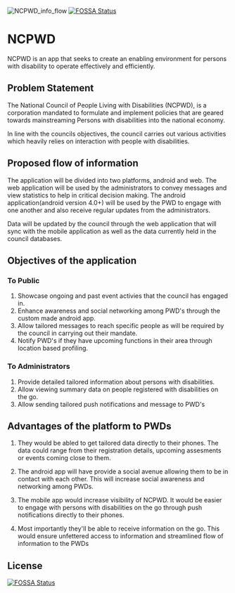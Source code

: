 ![NCPWD_info_flow](https://user-images.githubusercontent.com/38909130/61181471-c4fb7b80-a62f-11e9-9673-4feb81379196.png)
[![FOSSA Status](https://app.fossa.io/api/projects/git%2Bgithub.com%2FC3real-kill3r%2FNCPWD.svg?type=shield)](https://app.fossa.io/projects/git%2Bgithub.com%2FC3real-kill3r%2FNCPWD?ref=badge_shield)

# NCPWD

NCPWD is an app that seeks to create an enabling environment for persons with disability to operate effectively and efficiently.

## Problem Statement

The National Council of People Living with Disabilities (NCPWD), is a corporation mandated to formulate and implement policies that are geared towards mainstreaming Persons with disabilities into the national economy.

In line with the councils objectives, the council carries out various activities which heavily relies on interaction with people with disabilities.

## Proposed flow of information

The application will be divided into two platforms, android and web. The web application will be used by the administrators to convey messages and view statistics to help in critical decision making. The android application(android version 4.0+) will be used by the PWD to engage with one another and also receive regular updates from the administrators.

Data will be updated by the council through the web application that will sync with the mobile application as well as the data currently held in the council databases.

## Objectives of the application

### To Public

1. Showcase ongoing and past event activies that the council has engaged in.
2. Enhance awareness and social networking among PWD's through the custom made android app.
3. Allow tailored messages to reach specific people as will be required by the council in carrying out their mandate.
4. Notify PWD's if they have upcoming functions in their area through location based profiling.

### To Administrators

1. Provide detailed tailored information about persons with disabilities.
2. Allow viewing summary data on people registered with disabilities on the go.
3. Allow sending tailored push notifications and message to PWD's

## Advantages of the platform to PWDs

1. They would be abled to get tailored data directly to their phones. The data could range from their registration details, upcoming assesments or events coming close to them.

2. The android app will have provide a social avenue allowing them to be in contact with each other. This will increase social awareness and networking among PWDs.

3. The mobile app would increase visibility of NCPWD. It would be easier to engage with persons with disabilities on the go through push notifications directly to their phones.

4. Most importantly they'll be able to receive information on the go. This would ensure unfettered access to information and streamlined flow of information to the PWDs



## License
[![FOSSA Status](https://app.fossa.io/api/projects/git%2Bgithub.com%2FC3real-kill3r%2FNCPWD.svg?type=large)](https://app.fossa.io/projects/git%2Bgithub.com%2FC3real-kill3r%2FNCPWD?ref=badge_large)
